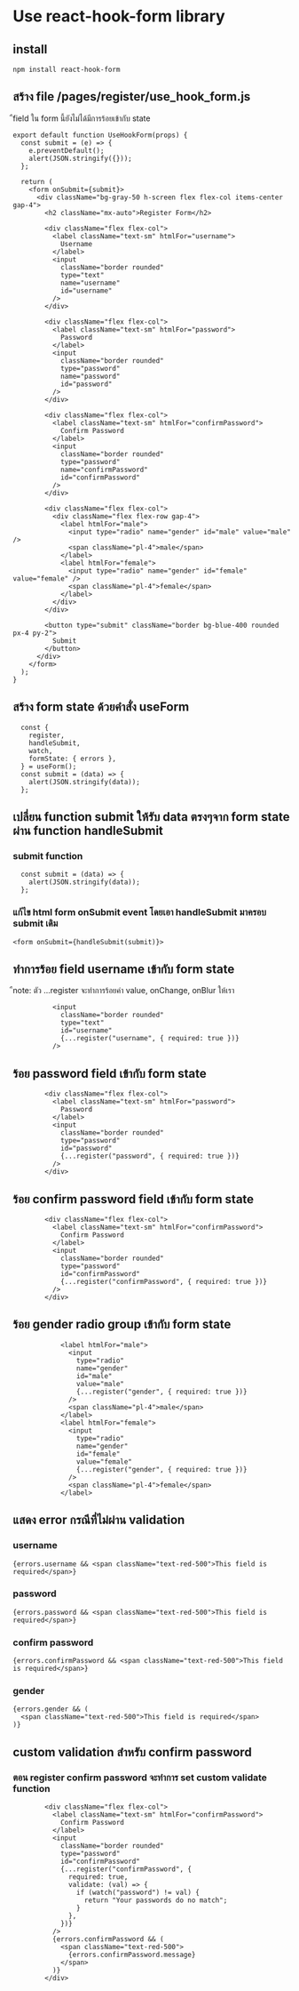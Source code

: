 # Use react-hook-form library

## install

```
npm install react-hook-form
```

## สร้าง file /pages/register/use_hook_form.js

ืfield ใน form นี้ยังไม่ได้มีการร้อยเข้ากับ state

```
export default function UseHookForm(props) {
  const submit = (e) => {
    e.preventDefault();
    alert(JSON.stringify({}));
  };

  return (
    <form onSubmit={submit}>
      <div className="bg-gray-50 h-screen flex flex-col items-center gap-4">
        <h2 className="mx-auto">Register Form</h2>

        <div className="flex flex-col">
          <label className="text-sm" htmlFor="username">
            Username
          </label>
          <input
            className="border rounded"
            type="text"
            name="username"
            id="username"
          />
        </div>

        <div className="flex flex-col">
          <label className="text-sm" htmlFor="password">
            Password
          </label>
          <input
            className="border rounded"
            type="password"
            name="password"
            id="password"
          />
        </div>

        <div className="flex flex-col">
          <label className="text-sm" htmlFor="confirmPassword">
            Confirm Password
          </label>
          <input
            className="border rounded"
            type="password"
            name="confirmPassword"
            id="confirmPassword"
          />
        </div>

        <div className="flex flex-col">
          <div className="flex flex-row gap-4">
            <label htmlFor="male">
              <input type="radio" name="gender" id="male" value="male" />
              <span className="pl-4">male</span>
            </label>
            <label htmlFor="female">
              <input type="radio" name="gender" id="female" value="female" />
              <span className="pl-4">female</span>
            </label>
          </div>
        </div>

        <button type="submit" className="border bg-blue-400 rounded px-4 py-2">
          Submit
        </button>
      </div>
    </form>
  );
}

```

## สร้าง form state ด้วยคำสั่ง useForm

```
  const {
    register,
    handleSubmit,
    watch,
    formState: { errors },
  } = useForm();
  const submit = (data) => {
    alert(JSON.stringify(data));
  };
```

## เปลี่ยน function submit ให้รับ data ตรงๆจาก form state ผ่าน function handleSubmit

### submit function

```
  const submit = (data) => {
    alert(JSON.stringify(data));
  };
```

### แก้ไข html form onSubmit event โดยเอา handleSubmit มาครอบ submit เดิม

```
<form onSubmit={handleSubmit(submit)}>
```

## ทำการร้อย field username เข้ากับ form state

ืnote: ตัว ...register จะทำการร้อยค่า value, onChange, onBlur ให้เรา

```
          <input
            className="border rounded"
            type="text"
            id="username"
            {...register("username", { required: true })}
          />
```

## ร้อย password field เข้ากับ form state

```
        <div className="flex flex-col">
          <label className="text-sm" htmlFor="password">
            Password
          </label>
          <input
            className="border rounded"
            type="password"
            id="password"
            {...register("password", { required: true })}
          />
        </div>
```

## ร้อย confirm password field เข้ากับ form state

```
        <div className="flex flex-col">
          <label className="text-sm" htmlFor="confirmPassword">
            Confirm Password
          </label>
          <input
            className="border rounded"
            type="password"
            id="confirmPassword"
            {...register("confirmPassword", { required: true })}
          />
        </div>
```

## ร้อย gender radio group เข้ากับ form state

```
            <label htmlFor="male">
              <input
                type="radio"
                name="gender"
                id="male"
                value="male"
                {...register("gender", { required: true })}
              />
              <span className="pl-4">male</span>
            </label>
            <label htmlFor="female">
              <input
                type="radio"
                name="gender"
                id="female"
                value="female"
                {...register("gender", { required: true })}
              />
              <span className="pl-4">female</span>
            </label>
```

## แสดง error กรณีที่ไม่ผ่าน validation

### username

```
{errors.username && <span className="text-red-500">This field is required</span>}
```

### password

```
{errors.password && <span className="text-red-500">This field is required</span>}
```

### confirm password

```
{errors.confirmPassword && <span className="text-red-500">This field is required</span>}
```

### gender

```
{errors.gender && (
  <span className="text-red-500">This field is required</span>
)}
```

## custom validation สำหรับ confirm password

### ตอน register confirm password จะทำการ set custom validate function

```
        <div className="flex flex-col">
          <label className="text-sm" htmlFor="confirmPassword">
            Confirm Password
          </label>
          <input
            className="border rounded"
            type="password"
            id="confirmPassword"
            {...register("confirmPassword", {
              required: true,
              validate: (val) => {
                if (watch("password") != val) {
                  return "Your passwords do no match";
                }
              },
            })}
          />
          {errors.confirmPassword && (
            <span className="text-red-500">
              {errors.confirmPassword.message}
            </span>
          )}
        </div>
```
